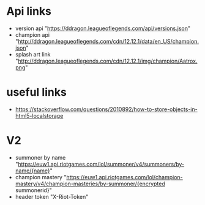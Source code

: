 # Api links
- version api "https://ddragon.leagueoflegends.com/api/versions.json"
- champion api "http://ddragon.leagueoflegends.com/cdn/12.12.1/data/en_US/champion.json"
- splash art link "http://ddragon.leagueoflegends.com/cdn/12.12.1/img/champion/Aatrox.png"

# useful links
- https://stackoverflow.com/questions/2010892/how-to-store-objects-in-html5-localstorage 


# V2
- summoner by name "https://euw1.api.riotgames.com/lol/summoner/v4/summoners/by-name/{name}"
- champion mastery "https://euw1.api.riotgames.com/lol/champion-mastery/v4/champion-masteries/by-summoner/{encrypted summonerid}"
- header token "X-Riot-Token"